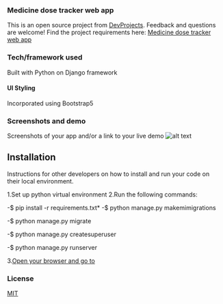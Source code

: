 ### Medicine dose tracker web app 

This is an open source project from [DevProjects](http://www.codementor.io/projects). Feedback and questions are welcome!
Find the project requirements here: [Medicine dose tracker web app ](https://www.codementor.io/projects/web/medicine-dose-tracker-b6evlas194)

### Tech/framework used
Built with Python on Django framework

#### UI Styling
Incorporated using Bootstrap5

### Screenshots and demo
Screenshots of your app and/or a link to your live demo
![alt text](media/dose.jpg)

## Installation
Instructions for other developers on how to install and run your code on their local environment.

1.Set up python virtual environment
2.Run the following commands:

  -$ pip install -r requirements.txt*
  -$ python manage.py makemimigrations

  -$ python manage.py migrate

  -$ python manage.py createsuperuser

  -$ python manage.py runserver
  
3.[Open your browser and go to](http://127.0.0.1/8000)

### License
[MIT](https://choosealicense.com/licenses/mit/)


